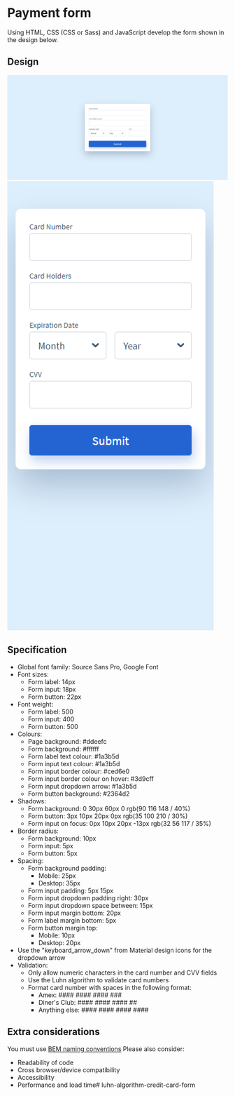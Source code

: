 # Payment form
Using HTML, CSS (CSS or Sass) and JavaScript develop the form shown in the design below.
## Design
![Payment form design](design/design.png)
![Payment form design mobile](design/design-mobile.png)
## Specification
 - Global font family: Source Sans Pro, Google Font
 - Font sizes:
   - Form label: 14px
   - Form input: 18px
   - Form button: 22px
 - Font weight:
   - Form label: 500
   - Form input: 400
   - Form button: 500
 - Colours:
   - Page background: #ddeefc
   - Form background: #ffffff
   - Form label text colour: #1a3b5d
   - Form input text colour: #1a3b5d
   - Form input border colour: #ced6e0
   - Form input border colour on hover: #3d9cff
   - Form input dropdown arrow: #1a3b5d
   - Form button background: #2364d2
 - Shadows:
   - Form background: 0 30px 60px 0 rgb(90 116 148 / 40%)
   - Form button: 3px 10px 20px 0px rgb(35 100 210 / 30%)
   - Form input on focus: 0px 10px 20px -13px rgb(32 56 117 / 35%)
 - Border radius:
   - Form background: 10px
   - Form input: 5px
   - Form button: 5px
 - Spacing:
   - Form background padding:
     - Mobile: 25px
     - Desktop: 35px
   - Form input padding: 5px 15px
   - Form input dropdown padding right: 30px
   - Form input dropdown space between: 15px
   - Form input margin bottom: 20px
   - Form label margin bottom: 5px
   - Form button margin top:
     - Mobile: 10px
     - Desktop: 20px
 - Use the "keyboard_arrow_down" from Material design icons for the dropdown arrow
 - Validation:
   - Only allow numeric characters in the card number and CVV fields
   - Use the Luhn algorithm to validate card numbers
   - Format card number with spaces in the following format:
     - Amex: #### #### #### ###
     - Diner's Club: #### #### #### ##
     - Anything else: #### #### #### ####
## Extra considerations
You must use [BEM naming conventions](http://getbem.com/naming/)
Please also consider:
 - Readability of code
 - Cross browser/device compatibility
 - Accessibility
 - Performance and load time# luhn-algorithm-credit-card-form
